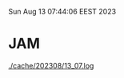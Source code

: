 Sun Aug 13 07:44:06 EEST 2023
# JAM
<a href='./cache/202308/13_07.log'>./cache/202308/13_07.log</a>
